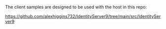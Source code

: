 The client samples are designed to be used with the host in this repo:

https://github.com/alexhiggins732/IdentityServer9/tree/main/src/IdentityServer9
